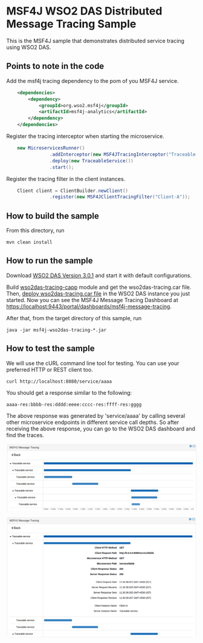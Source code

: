 # MSF4J WSO2 DAS Distributed Message Tracing Sample

This is the MSF4J sample that demonstrates distributed service tracing using WSO2 DAS.

## Points to note in the code

Add the msf4j tracing dependency to the pom of you MSF4J service.
```xml
    <dependencies>
        <dependency>
            <groupId>org.wso2.msf4j</groupId>
            <artifactId>msf4j-analytics</artifactId>
        </dependency>
    </dependencies>
```

Register the tracing interceptor when starting the microservice.
```java
    new MicroservicesRunner()
                .addInterceptor(new MSF4JTracingInterceptor("Traceable-service"))
                .deploy(new TraceableService())
                .start();
```

Register the tracing filter in the client instances.
```java
    Client client = ClientBuilder.newClient()
                .register(new MSF4JClientTracingFilter("Client-A"));
```


## How to build the sample

From this directory, run

```
mvn clean install
```

## How to run the sample

Download [WSO2 DAS Version 3.0.1](http://wso2.com/products/data-analytics-server/) and start it with default configurations.

Build [wso2das-tracing-capp](../../analytics/wso2das-tracing-capp) module and get the wso2das-tracing.car file. 
Then, [deploy wso2das-tracing.car file](https://docs.wso2.com/display/DAS301/Packaging+Artifacts+as+a+C-App+Archive#PackagingArtifactsasaC-AppArchive-DeployingacAppDeployingaC-App) 
in the WSO2 DAS instance you just started. Now you can see the MSF4J Message Tracing Dashboard at 
[https://localhost:9443/portal/dashboards/msf4j-message-tracing](https://localhost:9443/portal/dashboards/msf4j-message-tracing).

After that, from the target directory of this sample, run
```
java -jar msf4j-wso2das-tracing-*.jar
```

## How to test the sample

We will use the cURL command line tool for testing. You can use your preferred HTTP or REST client too.

```
curl http://localhost:8080/service/aaaa
```

You should get a response similar to the following:

```
aaaa-res:bbbb-res:dddd:eeee:cccc-res:ffff-res:gggg
```

The above response was generated by 'service/aaaa' by calling several other microservice endpoints in different service call depths.
So after receiving the above response, you can go to the WSO2 DAS dashboard and find the traces.


![WSO2 DAS Tracing Dashboard](resources/wso2dastracing1.png)


![WSO2 DAS Tracing Dashboard](resources/wso2dastracing2.png)

